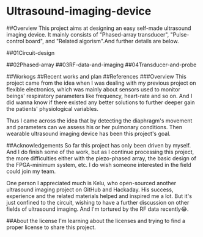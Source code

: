 # Ultrasound-imaging-device
##Overview
This project aims at designing an easy self-made ultrasound imaging device. It mainly consists of "Phased-array transducer", "Pulse-control board", and "Related algorism".And further details are below.

##01Circuit-design

##02Phased-array
##03RF-data-and-imaging
##04Transducer-and-probe

##Workogs
##Recent works and plan
##References
###Overview 
This project came from the idea when I was dealing with my previous project on flexible electronics, which was mainly about sensors used to monitor beings' respiratory parameters like frequency, heart-rate and so on. And I did wanna know if there existed any better solutions to further deeper gain the patients' physiological variables.

Thus I came across the idea that by detecting the diaphragm's movement and parameters can we assess his or her pulmonary conditions. Then wearable ultrasound imaging device has been this project's goal.



##Acknowledgements
So far this project has only been driven by myself. And I do finish some of the work, but as I continue processing this project, the more difficulties either with the piezo-phased array, the basic design of the FPGA-minimum system, etc. I do wish someone interested in the field could join my team.

One person I appreciated much is Kelu, who open-sourced another ultrasound imaging project on GitHub and Hackaday. His success, experience and the related materials helped and inspired me a lot. But it's just confined to the circuit, wishing to have a further discussion on other fields of ultrasound imaging. And I'm tortured by the RF data recently:joy:.



##About the license
I'm learning about the licenses and trying to find a proper license to share this project.
